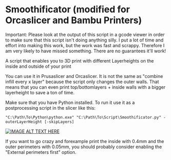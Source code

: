 # Smoothificator (modified for Orcaslicer and Bambu Printers)
Important: Please look at the output of this script in a gcode viewer in order to make sure that this script isn't doing anything silly.
I put a lot of time and effort into making this work, but the work was fast and scrappy. Therefore I am very likely to have missed something. There are no guarantees it'll work!

A script that enables you to 3D print with different Layerheights on the inside and outside of your print

You can use it in Prusaslicer and Orcaslicer. It is not the same as "combine infill every x layer" because the script only changes the outer walls. That means that you can even print top/bottomlayers + inside walls with a bigger layerheight to save a ton of time. 

Make sure that you have Python installed.
To run it use it as a postprocessing script in the slicer like this:

```"C:\Path\To\Python\python.exe" "C:\Path\To\Script\Smoothificator.py" -outerLayerHeight [-skipLayers]```

[![IMAGE ALT TEXT HERE](https://img.youtube.com/vi/MffF5_rbtW8/0.jpg)](https://www.youtube.com/watch?v=MffF5_rbtW8)


If you want to go crazy and forexample print the inside with 0.4mm and the outer perimeters with 0.05mm, you should probably consider enabling the "External perimeters first" option.
